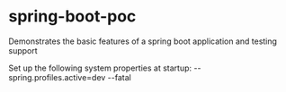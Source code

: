 # spring-boot-poc
Demonstrates the basic features of a spring boot application and testing support

Set up the following system properties at startup:
--spring.profiles.active=dev --fatal
